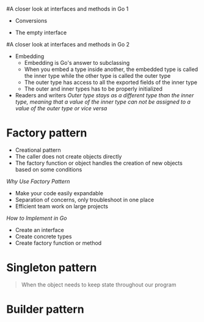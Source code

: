 #A closer look at interfaces and methods in Go 1
- Conversions

- The empty interface

#A closer look at interfaces and methods in Go 2

- Embedding
    - Embedding is Go's answer to subclassing
    - When you embed a type inside another, the embedded type is called the inner type while the other type is called the outer type
    - The outer type has access to all the exported fields of the inner type
    - The outer and inner types has to be properly initialized
- Readers and writers
*Outer type stays as a different type than the inner type, meaning that a value of the inner type can not be assigned to a value of the outer type or vice versa*

# Factory pattern
  - Creational pattern
  - The caller does not create objects directly
  - The factory function or object handles the creation of new objects based on some conditions
  
*Why Use Factory Pattern*
- Make your code easily expandable
- Separation of concerns, only troubleshoot in one place
- Efficient team work on large projects 

*How to Implement in Go*
- Create an interface 
- Create concrete types
- Create factory function or method

# Singleton pattern
> When the object needs to keep state throughout our program

# Builder pattern
